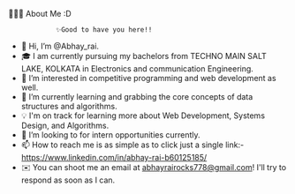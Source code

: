 👨🏻‍💻  About Me  :D

                ✨Good to have you here!!
- 👋 Hi, I’m @Abhay_rai.
- 🎓 I am currently pursuing my bachelors from TECHNO MAIN SALT LAKE, KOLKATA in Electronics and communication Engineering.
- 👀 I’m interested in competitive programming and web development as well.
- 🌱 I’m currently learning and grabbing the core concepts of data structures and algorithms.
- 💡 I'm on track for learning more about Web Development, Systems Design, and Algorithms.
- 💞️ I’m looking to for intern opportunities currently.
- 📫 How to reach me is as simple as to click just a single link:-https://www.linkedin.com/in/abhay-rai-b60125185/
- ✉️  You can shoot me an email at abhayrairocks778@gmail.com! I'll try to respond as soon as I can.

<!---
Abhayrai788/Abhayrai788 is a ✨ special ✨ repository because its `README.md` (this file) appears on your GitHub profile.
You can click the Preview link to take a look at your changes.
--->
